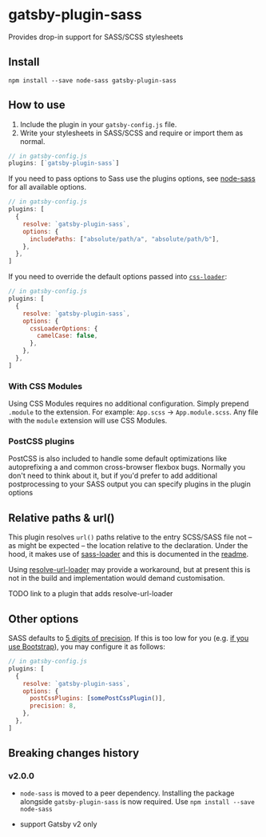 # gatsby-plugin-sass

Provides drop-in support for SASS/SCSS stylesheets

## Install

`npm install --save node-sass gatsby-plugin-sass`

## How to use

1.  Include the plugin in your `gatsby-config.js` file.
2.  Write your stylesheets in SASS/SCSS and require or import them as normal.

```javascript
// in gatsby-config.js
plugins: [`gatsby-plugin-sass`]
```

If you need to pass options to Sass use the plugins options, see [node-sass](https://github.com/sass/node-sass)
for all available options.

```javascript
// in gatsby-config.js
plugins: [
  {
    resolve: `gatsby-plugin-sass`,
    options: {
      includePaths: ["absolute/path/a", "absolute/path/b"],
    },
  },
]
```

If you need to override the default options passed into [`css-loader`](https://github.com/webpack-contrib/css-loader):

```javascript
// in gatsby-config.js
plugins: [
  {
    resolve: `gatsby-plugin-sass`,
    options: {
      cssLoaderOptions: {
        camelCase: false,
      },
    },
  },
]
```

### With CSS Modules

Using CSS Modules requires no additional configuration. Simply prepend `.module` to the extension. For example: `App.scss` -> `App.module.scss`.
Any file with the `module` extension will use CSS Modules.

### PostCSS plugins

PostCSS is also included to handle some default optimizations like autoprefixing a
and common cross-browser flexbox bugs. Normally you don't need to think about it, but if
you'd prefer to add additional postprocessing to your SASS output you can specify plugins
in the plugin options

## Relative paths & url()

This plugin resolves `url()` paths relative to the entry SCSS/SASS file not – as might be expected – the location relative to the declaration. Under the hood, it makes use of [sass-loader](https://github.com/webpack-contrib/sass-loader/blob/master/README.md#problems-with-url) and this is documented in the [readme](https://github.com/webpack-contrib/sass-loader/blob/master/README.md#problems-with-url).

Using [resolve-url-loader](https://github.com/bholloway/resolve-url-loader) may provide a workaround, but at present this is not in the build and implementation would demand customisation.

TODO link to a plugin that adds resolve-url-loader

## Other options

SASS defaults to [5 digits of precision](https://github.com/sass/sass/issues/1122). If this is too low for you (e.g. [if you use Bootstrap](https://github.com/twbs/bootstrap-sass/blob/master/README.md#sass-number-precision)), you may configure it as follows:

```javascript
// in gatsby-config.js
plugins: [
  {
    resolve: `gatsby-plugin-sass`,
    options: {
      postCssPlugins: [somePostCssPlugin()],
      precision: 8,
    },
  },
]
```

## Breaking changes history

<!-- Please keep the breaking changes list ordered with the newest change at the top -->

### v2.0.0

- `node-sass` is moved to a peer dependency. Installing the package
  alongside `gatsby-plugin-sass` is now required. Use `npm install --save node-sass`

- support Gatsby v2 only
